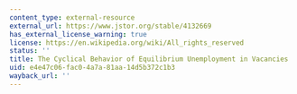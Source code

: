 ```yaml
---
content_type: external-resource
external_url: https://www.jstor.org/stable/4132669
has_external_license_warning: true
license: https://en.wikipedia.org/wiki/All_rights_reserved
status: ''
title: The Cyclical Behavior of Equilibrium Unemployment in Vacancies
uid: e4e47c06-fac0-4a7a-81aa-14d5b372c1b3
wayback_url: ''
---
```

